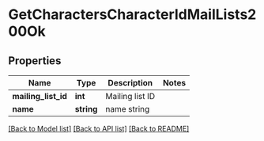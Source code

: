 # GetCharactersCharacterIdMailLists200Ok

## Properties
Name | Type | Description | Notes
------------ | ------------- | ------------- | -------------
**mailing_list_id** | **int** | Mailing list ID | 
**name** | **string** | name string | 

[[Back to Model list]](../README.md#documentation-for-models) [[Back to API list]](../README.md#documentation-for-api-endpoints) [[Back to README]](../README.md)


